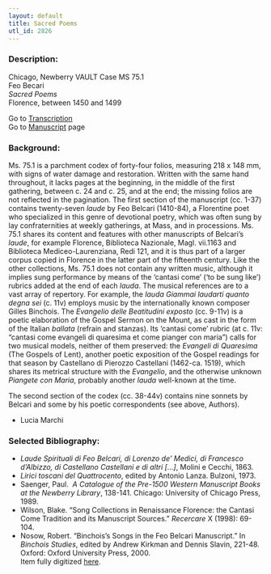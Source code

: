 ```yaml
---
layout: default
title: Sacred Poems
utl_id: 2826
---
```


###  Description:

Chicago, Newberry VAULT Case MS 75.1<br>
Feo Becari<br>
_Sacred Poems_<br>
Florence, between 1450 and 1499

Go to [Transcription](https://centerfordigitalhumanities.github.io/Newberry-Italian-paleography/transcription/023)<br>
Go to [Manuscript](https://centerfordigitalhumanities.github.io/Newberry-Italian-paleography/www/record.html?id=023) page 

###  Background:

Ms. 75.1 is a parchment codex of forty-four folios, measuring 218 x 148 mm, with signs of water damage and restoration. Written with the same hand throughout, it lacks pages at the beginning, in the middle of the first gathering, between c. 24 and c. 25, and at the end; the missing folios are not reflected in the pagination. The first section of the manuscript (cc. 1-37) contains twenty-seven _laude_ by Feo Belcari (1410-84), a Florentine poet who specialized in this genre of devotional poetry, which was often sung by lay confraternities at weekly gatherings, at Mass, and in processions. Ms. 75.1 shares its content and features with other manuscripts of Belcari’s _laude_, for example Florence, Biblioteca Nazionale, Magl. vii.1163 and Biblioteca Mediceo-Laurenziana, Redi 121, and it is thus part of a larger corpus copied in Florence in the latter part of the fifteenth century. Like the other collections, Ms. 75.1 does not contain any written music, although it implies sung performance by means of the ‘cantasi come’ (‘to be sung like’) rubrics added at the end of each _lauda_. The musical references are to a vast array of repertory. For example, the _lauda Giammai laudarti quanto degna sei_ (c. 11v) employs music by the internationally known composer Gilles Binchois. The _Evangelio delle Beatitudini exposto_ (cc. 9-11v) is a poetic elaboration of the Gospel Sermon on the Mount, as cast in the form of the Italian _ballata_ (refrain and stanzas). Its ‘cantasi come’ rubric (at c. 11v: “cantasi come evangeli di quaresima et come pianger con maria”) calls for two musical models, neither of them preserved: the _Evangeli di Quaresima_ (The Gospels of Lent), another poetic exposition of the Gospel readings for that season by Castellano di Pierozzo Castellani (1462-ca. 1519), which shares its metrical structure with the _Evangelio_, and the otherwise unknown _Piangete con_ _Maria_, probably another _lauda_ well-known at the time.

The second section of the codex (cc. 38-44v) contains nine sonnets by Belcari and some by his poetic correspondents (see above, Authors).
- Lucia Marchi

###  Selected Bibliography:
-  _Laude Spirituali di Feo Belcari, di Lorenzo de’ Medici, di Francesco d’Albizzo, di Castellano Castellani e di altri […]_, Molini e Cecchi, 1863.<br>
- _Lirici toscani del Quattrocento_, edited by Antonio Lanza. Bulzoni, 1973.<br>
- Saenger, Paul.  _A Catalogue of the Pre-1500 Western Manuscript Books at the Newberry Library_, 138-141. Chicago: University of Chicago Press, 1989.<br>
- Wilson, Blake. “Song Collections in Renaissance Florence: the Cantasi Come Tradition and its Manuscript Sources.” _Recercare_ X (1998): 69-104.<br>
- Nosow, Robert. “Binchois’s Songs in the Feo Belcari Manuscript.” In _Binchois Studies_, edited by Andrew Kirkman and Dennis Slavin, 221-48. Oxford: Oxford University Press, 2000.  <br>
Item fully digitized [here](http://collections.carli.illinois.edu/cdm/ref/collection/nby_dig/id/25465).<br>
